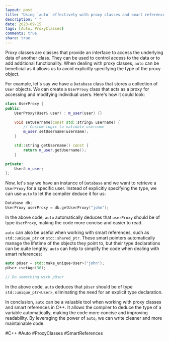 ```yaml
---
layout: post
title: "Using `auto` effectively with proxy classes and smart references in C++"
description: " "
date: 2023-09-15
tags: [Auto, ProxyClasses]
comments: true
share: true
---
```


Proxy classes are classes that provide an interface to access the underlying data of another class. They can be used to control access to the data or to add additional functionality. When dealing with proxy classes, `auto` can be beneficial as it allows us to avoid explicitly specifying the type of the proxy object.

For example, let's say we have a `Database` class that stores a collection of `User` objects. We can create a `UserProxy` class that acts as a proxy for accessing and modifying individual users. Here's how it could look:

```cpp
class UserProxy {
public:
    UserProxy(User& user) : m_user(user) {}

    void setUsername(const std::string& username) {
        // Custom logic to validate username
        m_user.setUsername(username);
    }

    std::string getUsername() const {
        return m_user.getUsername();
    }

private:
    User& m_user;
};
```

Now, let's say we have an instance of `Database` and we want to retrieve a `UserProxy` for a specific user. Instead of explicitly specifying the type, we can use `auto` to let the compiler deduce it for us:

```cpp
Database db;
UserProxy userProxy = db.getUserProxy("john");
```

In the above code, `auto` automatically deduces that `userProxy` should be of type `UserProxy`, making the code more concise and easier to read.

`auto` can also be useful when working with smart references, such as `std::unique_ptr` or `std::shared_ptr`. These smart pointers automatically manage the lifetime of the objects they point to, but their type declarations can be quite lengthy. `auto` can help to simplify the code when dealing with smart references:

```cpp
auto pUser = std::make_unique<User>("john");
pUser->setAge(30);

// Do something with pUser
```

In the above code, `auto` deduces that `pUser` should be of type `std::unique_ptr<User>`, eliminating the need for an explicit type declaration.

In conclusion, `auto` can be a valuable tool when working with proxy classes and smart references in C++. It allows the compiler to deduce the type of a variable automatically, making the code more concise and improving readability. By leveraging the power of `auto`, we can write cleaner and more maintainable code.

#C++ #Auto #ProxyClasses #SmartReferences